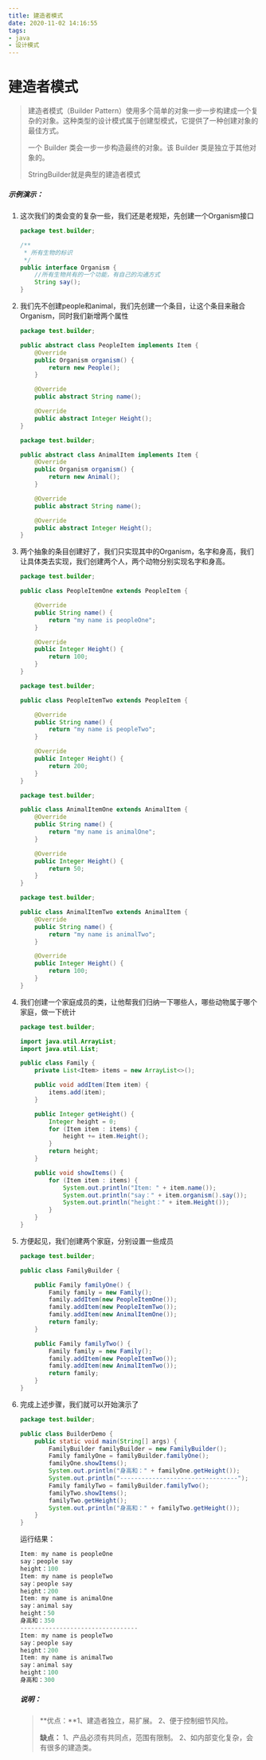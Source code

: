 ```yaml
---
title: 建造者模式
date: 2020-11-02 14:16:55
tags:
- java
- 设计模式
---
```


# 建造者模式

>建造者模式（Builder Pattern）使用多个简单的对象一步一步构建成一个复杂的对象。这种类型的设计模式属于创建型模式，它提供了一种创建对象的最佳方式。
>
>一个 Builder 类会一步一步构造最终的对象。该 Builder 类是独立于其他对象的。
>
>StringBuilder就是典型的建造者模式

##### 示例演示：

1. 这次我们的类会变的复杂一些，我们还是老规矩，先创建一个Organism接口

   ```java
   package test.builder;
   
   /**
    * 所有生物的标识
    */
   public interface Organism {
       //所有生物共有的一个功能，有自己的沟通方式
       String say();
   }
   ```

2. 我们先不创建people和animal，我们先创建一个条目，让这个条目来融合Organism，同时我们新增两个属性

   ```java
   package test.builder;
   
   public abstract class PeopleItem implements Item {
       @Override
       public Organism organism() {
           return new People();
       }
   
       @Override
       public abstract String name();
   
       @Override
       public abstract Integer Height();
   }
   ```

   ```java
   package test.builder;
   
   public abstract class AnimalItem implements Item {
       @Override
       public Organism organism() {
           return new Animal();
       }
   
       @Override
       public abstract String name();
   
       @Override
       public abstract Integer Height();
   }
   ```

3. 两个抽象的条目创建好了，我们只实现其中的Organism，名字和身高，我们让具体类去实现，我们创建两个人，两个动物分别实现名字和身高。

   ```java
   package test.builder;
   
   public class PeopleItemOne extends PeopleItem {
   
       @Override
       public String name() {
           return "my name is peopleOne";
       }
   
       @Override
       public Integer Height() {
           return 100;
       }
   }
   ```

   ```java
   package test.builder;
   
   public class PeopleItemTwo extends PeopleItem {
   
       @Override
       public String name() {
           return "my name is peopleTwo";
       }
   
       @Override
       public Integer Height() {
           return 200;
       }
   }
   ```

   ```java
   package test.builder;
   
   public class AnimalItemOne extends AnimalItem {
       @Override
       public String name() {
           return "my name is animalOne";
       }
   
       @Override
       public Integer Height() {
           return 50;
       }
   }
   ```

   ```java
   package test.builder;
   
   public class AnimalItemTwo extends AnimalItem {
       @Override
       public String name() {
           return "my name is animalTwo";
       }
   
       @Override
       public Integer Height() {
           return 100;
       }
   }
   ```

4. 我们创建一个家庭成员的类，让他帮我们归纳一下哪些人，哪些动物属于哪个家庭，做一下统计

   ```java
   package test.builder;
   
   import java.util.ArrayList;
   import java.util.List;
   
   public class Family {
       private List<Item> items = new ArrayList<>();
   
       public void addItem(Item item) {
           items.add(item);
       }
   
       public Integer getHeight() {
           Integer height = 0;
           for (Item item : items) {
               height += item.Height();
           }
           return height;
       }
   
       public void showItems() {
           for (Item item : items) {
               System.out.println("Item: " + item.name());
               System.out.println("say：" + item.organism().say());
               System.out.println("height：" + item.Height());
           }
       }
   }
   ```

5. 方便起见，我们创建两个家庭，分别设置一些成员

   ```java
   package test.builder;
   
   public class FamilyBuilder {
   
       public Family familyOne() {
           Family family = new Family();
           family.addItem(new PeopleItemOne());
           family.addItem(new PeopleItemTwo());
           family.addItem(new AnimalItemOne());
           return family;
       }
   
       public Family familyTwo() {
           Family family = new Family();
           family.addItem(new PeopleItemTwo());
           family.addItem(new AnimalItemTwo());
           return family;
       }
   }
   ```

6. 完成上述步骤，我们就可以开始演示了

   ```java
   package test.builder;
   
   public class BuilderDemo {
       public static void main(String[] args) {
           FamilyBuilder familyBuilder = new FamilyBuilder();
           Family familyOne = familyBuilder.familyOne();
           familyOne.showItems();
           System.out.println("身高和：" + familyOne.getHeight());
           System.out.println("---------------------------------");
           Family familyTwo = familyBuilder.familyTwo();
           familyTwo.showItems();
           familyTwo.getHeight();
           System.out.println("身高和：" + familyTwo.getHeight());
       }
   }
   ```

   运行结果：

   ```java
   Item: my name is peopleOne
   say：people say
   height：100
   Item: my name is peopleTwo
   say：people say
   height：200
   Item: my name is animalOne
   say：animal say
   height：50
   身高和：350
   ---------------------------------
   Item: my name is peopleTwo
   say：people say
   height：200
   Item: my name is animalTwo
   say：animal say
   height：100
   身高和：300
   ```

   ##### 说明：

   >**优点：**1、建造者独立，易扩展。 2、便于控制细节风险。
   >
   >**缺点：** 1、产品必须有共同点，范围有限制。 2、如内部变化复杂，会有很多的建造类。